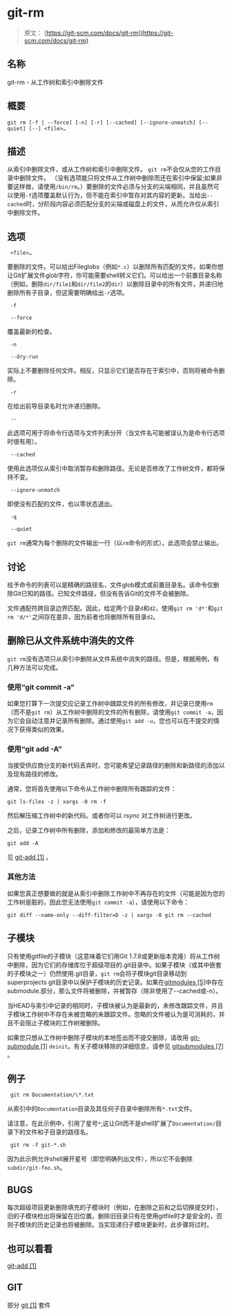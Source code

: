 # git-rm

> 原文： [https://git-scm.com/docs/git-rm](https://git-scm.com/docs/git-rm)

## 名称

git-rm - 从工作树和索引中删除文件

## 概要

```
git rm [-f | --force] [-n] [-r] [--cached] [--ignore-unmatch] [--quiet] [--] <file>…​
```

## 描述

从索引中删除文件，或从工作树和索引中删除文件。 `git rm`不会仅从您的工作目录中删除文件。 （没有选项能只将文件从工作树中删除而还在索引中保留;如果非要这样做，请使用`/bin/rm`。）要删除的文件必须与分支的尖端相同，并且虽然可以使用`-f`选项覆盖默认行为，但不能在索引中暂存对其内容的更新。当给出`--cached`时，分阶段内容必须匹配分支的尖端或磁盘上的文件，从而允许仅从索引中删除文件。

## 选项

```
 <file>…​ 
```

要删除的文件。可以给出Fileglobs（例如`*.c`）以删除所有匹配的文件。如果你想让Git扩展文件glob字符，你可能需要shell转义它们。可以给出一个前置目录名称（例如，删除`dir/file1`和`dir/file2`的`dir`）以删除目录中的所有文件，并递归地删除所有子目录，但这需要明确给出`-r`选项。

```
 -f 
```

```
 --force 
```

覆盖最新的检查。

```
 -n 
```

```
 --dry-run 
```

实际上不要删除任何文件。相反，只显示它们是否存在于索引中，否则将被命令删除。

```
 -r 
```

在给出前导目录名时允许递归删除。

```
 -- 
```

此选项可用于将命令行选项与文件列表分开（当文件名可能被误认为是命令行选项时很有用）。

```
 --cached 
```

使用此选项仅从索引中取消暂存和删除路径。无论是否修改了工作树文件，都将保持不变。

```
 --ignore-unmatch 
```

即使没有匹配的文件，也以零状态退出。

```
 -q 
```

```
 --quiet 
```

`git rm`通常为每个删除的文件输出一行（以`rm`命令的形式）。此选项会禁止输出。

## 讨论

<file>给予命令的列表可以是精确的路径名，文件glob模式或前置目录名。该命令仅删除Git已知的路径。已知文件路径，但没有告诉Git的文件不会被删除。

文件通配符跨目录边界匹配。因此，给定两个目录`d`和`d2`，使用`git rm 'd*'`和`git rm 'd/*'`之间存在差异，因为前者也将删除所有目录`d2`。

## 删除已从文件系统中消失的文件

`git rm`没有选项只从索引中删除从文件系统中消失的路径。但是，根据用例，有几种方法可以完成。

### 使用“git commit -a”

如果您打算下一次提交应记录工作树中跟踪文件的所有修改，并记录已使用`rm`（而不是`git rm`）从工作树中删除的文件的所有删除，请使用`git commit -a`，因为它会自动注意并记录所有删除。通过使用`git add -u`，您也可以在不提交的情况下获得类似的效果。

### 使用“git add -A”

当接受供应商分支的新代码丢弃时，您可能希望记录路径的删除和新路径的添加以及现有路径的修改。

通常，您将首先使用以下命令从工作树中删除所有跟踪的文件：

```
git ls-files -z | xargs -0 rm -f
```

然后解压缩工作树中的新代码。或者你可以 _rsync_ 对工作树进行更改。

之后，记录工作树中所有删除，添加和修改的最简单方法是：

```
git add -A
```

见 [git-add [1]](https://git-scm.com/docs/git-add) 。

### 其他方法

如果您真正想要做的就是从索引中删除工作树中不再存在的文件（可能是因为您的工作树是脏的，因此您无法使用`git commit -a`），请使用以下命令：

```
git diff --name-only --diff-filter=D -z | xargs -0 git rm --cached
```

## 子模块

只有使用gitfile的子模块（这意味着它们用Git 1.7.8或更新版本克隆）将从工作树中删除，因为它们的存储库位于超级项目的.git目录中。如果子模块（或其中嵌套的子模块之一）仍然使用.git目录，`git rm`会将子模块git目录移动到superprojects git目录中以保护子模块的历史记录。如果在[gitmodules [5]](https://git-scm.com/docs/gitmodules)中存在submodule.<name>部分，那么文件将被删除，并被暂存（除非使用了--cached或-n）。

当HEAD与索引中记录的相同时，子模块被认为是最新的，未修改跟踪文件，并且子模块工作树中不存在未被忽略的未跟踪文件。忽略的文件被认为是可消耗的，并且不会阻止子模块的工作树被删除。

如果您只想从工作树中删除子模块的本地签出而不提交删除，请改用 [git-submodule [1]](https://git-scm.com/docs/git-submodule) `deinit`。有关子模块移除的详细信息，请参见 [gitsubmodules [7]](https://git-scm.com/docs/gitsubmodules) 。

## 例子

```
 git rm Documentation/\*.txt 
```

从索引中的`Documentation`目录及其任何子目录中删除所有`*.txt`文件。

请注意，在此示例中，引用了星号`*`;这让Git而不是shell扩展了`Documentation/`目录下的文件和子目录的路径名。

```
 git rm -f git-*.sh 
```

因为此示例允许shell展开星号（即您明确列出文件），所以它不会删除`subdir/git-foo.sh`。

## BUGS

每次超级项目更新删除填充的子模块时（例如，在删除之前和之后切换提交时），旧的子模块检出将保留在旧位置。删除旧目录只有在使用gitfile时才是安全的，否则子模块的历史记录也将被删除。当实现递归子模块更新时，此步骤将过时。

## 也可以看看

[git-add [1]](https://git-scm.com/docs/git-add)

## GIT

部分 [git [1]](https://git-scm.com/docs/git) 套件